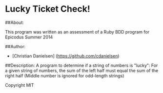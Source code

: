 Lucky Ticket Check!
=====================================

##About:

This program was written as an assessment of a Ruby BDD program for Epicodus Summer 2014

##Author:

* [Christian Danielsen] (https://github.com/cdanielsen)

##Description:
A program to determine if a string of numbers is "lucky":
For a given string of numbers, the sum of the left half must equal the sum of the right half (Middle number is ignored for odd-length strings)

Copyright MIT

